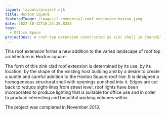 ```yaml
---
layout: layouts/project.njk
title: Hoxton Square
featuredImage: /images/1-commercial-roof-extension-hoxton.jpeg
date: 2022-10-12T16:25:20.825Z
tags:
  - Office Space
projectDesc: A roof-top extension constructed as zinc shell in Shoreditch.
---
```

This roof extension forms a new addition to the varied landscape of roof top architecture in Hoxton square.

The form of this zink clad roof extension is determined by its use, by its location, by the shape of the existing host building and by a desire to create a subtle and careful addition to the Hoxton Square roof line. It is designed a homogeneous structural shell with openings punched into it. Edges are cut back to reduce sight-lines from street level, roof lights have been incorporated to produce lighting that is suitable for office use and in order to produce interesting and beautiful working volumes within.

The project was completed in November 2013.
